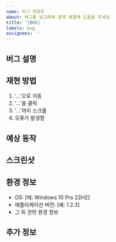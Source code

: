 ```yaml
---
name: 버그 리포트
about: 버그를 보고하여 문제 해결에 도움을 주세요
title: '[BUG] '
labels: bug
assignees: ''
---
```


## 버그 설명
<!-- 버그에 대한 명확하고 간결한 설명을 제공해 주세요 -->

## 재현 방법
<!-- 버그를 재현하는 단계별 과정을 설명해주세요 -->
1. '...'으로 이동
2. '...'을 클릭
3. '...'까지 스크롤
4. 오류가 발생함

## 예상 동작
<!-- 예상했던 동작에 대한 설명을 제공해 주세요 -->

## 스크린샷
<!-- 해당하는 경우 문제 이해에 도움이 되는 스크린샷을 첨부해 주세요 -->

## 환경 정보
 - OS: [예: Windows 10 Pro 22H2]
 - 애플리케이션 버전: [예: 1.2.3]
 - 그 외 관련 환경 정보

## 추가 정보
<!-- 문제에 대한 기타 유용한 정보를 여기에 추가해 주세요 --> 